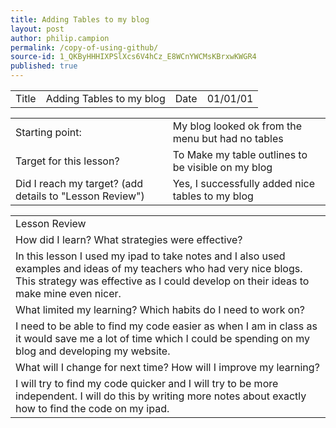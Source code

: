 ```yaml
---
title: Adding Tables to my blog
layout: post
author: philip.campion
permalink: /copy-of-using-github/
source-id: 1_QKByHHHIXPSlXcs6V4hCz_E8WCnYWCMsKBrxwKWGR4
published: true
---
```

<table>
  <tr>
    <td>Title</td>
    <td>Adding Tables to my blog</td>
    <td>Date</td>
    <td>01/01/01</td>
  </tr>
</table>


<table>
  <tr>
    <td>Starting point:</td>
    <td>My blog looked ok from the menu but had no tables</td>
  </tr>
  <tr>
    <td>Target for this lesson?</td>
    <td>To Make my table outlines to be visible on my blog</td>
  </tr>
  <tr>
    <td>Did I reach my target? 
(add details to "Lesson Review")</td>
    <td> Yes, I successfully added nice tables to my blog</td>
  </tr>
</table>


<table>
  <tr>
    <td>Lesson Review</td>
  </tr>
  <tr>
    <td>How did I learn? What strategies were effective? </td>
  </tr>
  <tr>
    <td>In this lesson I used my ipad to take notes and I also used examples and ideas of my teachers who had very nice blogs. This strategy was effective as I could develop on their ideas to make mine even nicer.</td>
  </tr>
  <tr>
    <td>What limited my learning? Which habits do I need to work on? </td>
  </tr>
  <tr>
    <td>I need to be able to find my code easier as when I am in class as it would save me a lot of time which I could be spending on my blog and developing my website.</td>
  </tr>
  <tr>
    <td>What will I change for next time? How will I improve my learning?</td>
  </tr>
  <tr>
    <td>I will try to find my code quicker and I will try to be more independent. I will do this by writing more notes about exactly how to find the code on my ipad.</td>
  </tr>
</table>


